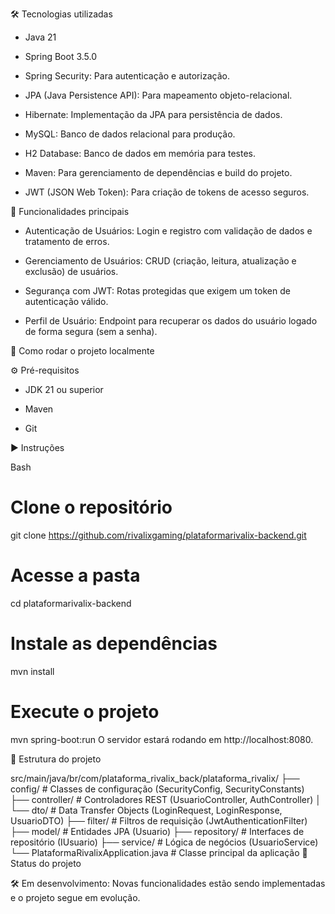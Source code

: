 🛠 Tecnologias utilizadas

- Java 21

- Spring Boot 3.5.0

- Spring Security: Para autenticação e autorização.

- JPA (Java Persistence API): Para mapeamento objeto-relacional.

- Hibernate: Implementação da JPA para persistência de dados.

- MySQL: Banco de dados relacional para produção.

- H2 Database: Banco de dados em memória para testes.

- Maven: Para gerenciamento de dependências e build do projeto.

- JWT (JSON Web Token): Para criação de tokens de acesso seguros.

🧪 Funcionalidades principais

- Autenticação de Usuários: Login e registro com validação de dados e tratamento de erros.

- Gerenciamento de Usuários: CRUD (criação, leitura, atualização e exclusão) de usuários.

- Segurança com JWT: Rotas protegidas que exigem um token de autenticação válido.

- Perfil de Usuário: Endpoint para recuperar os dados do usuário logado de forma segura (sem a senha).

🧰 Como rodar o projeto localmente

⚙️ Pré-requisitos

- JDK 21 ou superior

- Maven

- Git

▶️ Instruções

Bash

# Clone o repositório
git clone https://github.com/rivalixgaming/plataformarivalix-backend.git

# Acesse a pasta
cd plataformarivalix-backend

# Instale as dependências
mvn install

# Execute o projeto
mvn spring-boot:run
O servidor estará rodando em http://localhost:8080.

📂 Estrutura do projeto

src/main/java/br/com/plataforma_rivalix_back/plataforma_rivalix/
├── config/              # Classes de configuração (SecurityConfig, SecurityConstants)
├── controller/          # Controladores REST (UsuarioController, AuthController)
│   └── dto/             # Data Transfer Objects (LoginRequest, LoginResponse, UsuarioDTO)
├── filter/              # Filtros de requisição (JwtAuthenticationFilter)
├── model/               # Entidades JPA (Usuario)
├── repository/          # Interfaces de repositório (IUsuario)
├── service/             # Lógica de negócios (UsuarioService)
└── PlataformaRivalixApplication.java # Classe principal da aplicação
🚧 Status do projeto

🛠 Em desenvolvimento: Novas funcionalidades estão sendo implementadas e o projeto segue em evolução.
